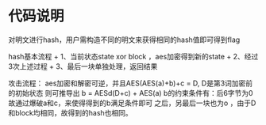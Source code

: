 # 代码说明
对明文进行hash，用户需构造不同的明文来获得相同的hash值即可得到flag

hash基本流程
    + 1、当前状态state xor block ，aes加密得到新的state
    + 2、经过3次上述过程
    + 3、最后一块单独处理，返回结果

攻击流程：
    aes加密和解密可逆，并且AES(AES(a)+b)+c = D, D是第3词加密前的初始状态
    则可推导出 b = AESd(D+c) + AES(a)
    b的约束条件有：后6字节为0
    故通过爆破a和c，来使得得到的b满足条件即可
    之后，另最后一块也为o ，由于D和block均相同，故得到的hash也相同。



